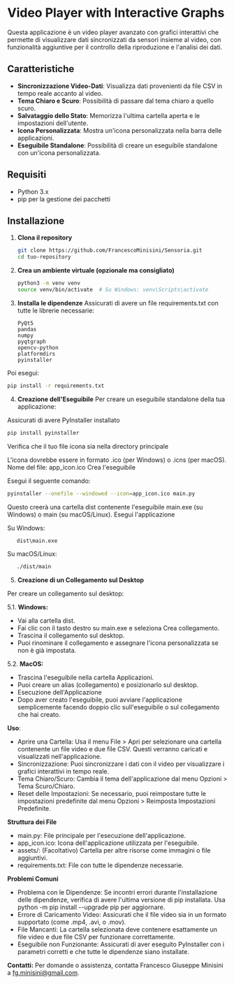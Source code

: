 
# Video Player with Interactive Graphs

Questa applicazione è un video player avanzato con grafici interattivi che permette di visualizzare dati sincronizzati da sensori insieme al video, con funzionalità aggiuntive per il controllo della riproduzione e l'analisi dei dati.

## Caratteristiche

- **Sincronizzazione Video-Dati**: Visualizza dati provenienti da file CSV in tempo reale accanto al video.
- **Tema Chiaro e Scuro**: Possibilità di passare dal tema chiaro a quello scuro.
- **Salvataggio dello Stato**: Memorizza l'ultima cartella aperta e le impostazioni dell'utente.
- **Icona Personalizzata**: Mostra un'icona personalizzata nella barra delle applicazioni.
- **Eseguibile Standalone**: Possibilità di creare un eseguibile standalone con un'icona personalizzata.

## Requisiti

- Python 3.x
- pip per la gestione dei pacchetti

## Installazione

1. **Clona il repository**

   ```bash
   git clone https://github.com/FrancescoMinisini/Sensoria.git
   cd tuo-repository
2. **Crea un ambiente virtuale (opzionale ma consigliato)**
   ```bash
   python3 -m venv venv
   source venv/bin/activate  # Su Windows: venv\Scripts\activate
3. **Installa le dipendenze**
   Assicurati di avere un file requirements.txt con tutte le librerie necessarie:
   
   ```plaintext
   PyQt5
   pandas
   numpy
   pyqtgraph
   opencv-python
   platformdirs
   pyinstaller
Poi esegui:   
   ```bash
   pip install -r requirements.txt 
   ```


4. **Creazione dell'Eseguibile**
Per creare un eseguibile standalone della tua applicazione:

Assicurati di avere PyInstaller installato

   ```bash
   pip install pyinstaller
   ```
Verifica che il tuo file icona sia nella directory principale

L'icona dovrebbe essere in formato .ico (per Windows) o .icns (per macOS).
Nome del file: app_icon.ico
Crea l'eseguibile

Esegui il seguente comando:

   ```bash
   pyinstaller --onefile --windowed --icon=app_icon.ico main.py
   ```
   Questo creerà una cartella dist contenente l'eseguibile main.exe (su Windows) o main (su macOS/Linux).
   Esegui l'applicazione

   Su Windows:

   ```bash
      dist\main.exe
   ```
Su macOS/Linux:

   ```bash
      ./dist/main
   ```

5. **Creazione di un Collegamento sul Desktop**

Per creare un collegamento sul desktop:

5.1. **Windows:**

- Vai alla cartella dist.
- Fai clic con il tasto destro su main.exe e seleziona Crea collegamento.
- Trascina il collegamento sul desktop.
- Puoi rinominare il collegamento e assegnare l'icona personalizzata se non è già impostata.

5.2. **MacOS:**
- Trascina l'eseguibile nella cartella Applicazioni.
- Puoi creare un alias (collegamento) e posizionarlo sul desktop.
- Esecuzione dell'Applicazione
- Dopo aver creato l'eseguibile, puoi avviare l'applicazione semplicemente facendo doppio clic sull'eseguibile o sul collegamento che hai creato.

**Uso**:
- Aprire una Cartella: Usa il menu File > Apri per selezionare una cartella contenente un file video e due file CSV. Questi verranno caricati e visualizzati nell'applicazione.
- Sincronizzazione: Puoi sincronizzare i dati con il video per visualizzare i grafici interattivi in tempo reale.
- Tema Chiaro/Scuro: Cambia il tema dell'applicazione dal menu Opzioni > Tema Scuro/Chiaro.
- Reset delle Impostazioni: Se necessario, puoi reimpostare tutte le impostazioni predefinite dal menu Opzioni > Reimposta Impostazioni Predefinite.

**Struttura dei File**
- main.py: File principale per l'esecuzione dell'applicazione.
- app_icon.ico: Icona dell'applicazione utilizzata per l'eseguibile.
- assets/: (Facoltativo) Cartella per altre risorse come immagini o file aggiuntivi.
- requirements.txt: File con tutte le dipendenze necessarie.

**Problemi Comuni**
- Problema con le Dipendenze: Se incontri errori durante l'installazione delle dipendenze, verifica di avere l'ultima versione di pip installata. Usa python -m pip install --upgrade pip per aggiornare.
- Errore di Caricamento Video: Assicurati che il file video sia in un formato supportato (come .mp4, .avi, o .mov).
- File Mancanti: La cartella selezionata deve contenere esattamente un file video e due file CSV per funzionare correttamente.
- Eseguibile non Funzionante: Assicurati di aver eseguito PyInstaller con i parametri corretti e che tutte le dipendenze siano installate.

**Contatti:**
Per domande o assistenza, contatta Francesco Giuseppe Minisini a fg.minisini@gmail.com.
